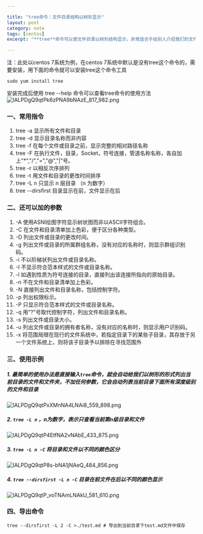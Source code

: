 ```yaml
---

title: "tree命令：文件目录结构以树形显示"
layout: post
category: note
tags: [centos]
excerpt: "**tree**命令可以使文件目录以树形结构显示，非常适合于给别人介绍我们的文件目录的组成框架，而且该命令使用适当的参数可以将命令结果输出到指定路径下的指定文件中保存"

---
```


注：此处以centos 7系统为例，在centos 7系统中默认是没有tree这个命令的，需要安装，用下面的命令就可以安装tree这个命令工具

```
sudo yum install tree
```

安装完成后使用 tree --help 命令可以查看tree命令的使用方法<br />![lALPDgQ9qtPk6zPNA9bNAzE_817_982.png](/images/posts/201905/1558668050830-a2c152ac-52db-47e2-8b39-fe7a19e0ba24.png)

### 一、常用指令

1. tree  -a 显示所有文件和目录<br />
1. tree -d 显示目录名称而非内容<br />
1. tree -f 在每个文件或目录之前，显示完整的相对路径名称<br />
1. tree -F 在执行文件，目录，Socket，符号连接，管道名称名称，各自加上"*","/","=","@","|"号。<br />
1. tree -r 以相反次序排列<br />
1. tree -t 用文件和目录的更改时间排序<br />
1. tree -L n 只显示 n 层目录 （n 为数字）<br />
1. tree --dirsfirst 目录显示在前，文件显示在后<br />

### 二、还可以加的参数<br />

1. -A 使用ASNI绘图字符显示树状图而非以ASCII字符组合。<br />
1. -C 在文件和目录清单加上色彩，便于区分各种类型。<br />
1. -D 列出文件或目录的更改时间。
1. -g 列出文件或目录的所属群组名称，没有对应的名称时，则显示群组识别码。<br />
1. -i 不以阶梯状列出文件或目录名称。<br />
1. -I 不显示符合范本样式的文件或目录名称。<br />
1. -l 如遇到性质为符号连接的目录，直接列出该连接所指向的原始目录。<br />
1. -n 不在文件和目录清单加上色彩。<br />
1. -N 直接列出文件和目录名称，包括控制字符。<br />
1. -p 列出权限标示。<br />
1. -P 只显示符合范本样式的文件或目录名称。<br />
1. -q 用"?"号取代控制字符，列出文件和目录名称。<br />
1. -s 列出文件或目录大小。<br />
1. -u 列出文件或目录的拥有者名称，没有对应的名称时，则显示用户识别码。<br />
1. -x 将范围局限在现行的文件系统中，若指定目录下的某些子目录，其存放于另一个文件系统上，则将该子目录予以排除在寻找范围外

### 三、使用示例

##### 1. 最简单的使用办法是直接输入```tree```命令，就会自动给我们以树形的形式列出当前目录的文件和文件夹，不加任何参数，它会自动列表当前目录下面所有深度级别的文件和目录

   ![lALPDgQ9qtPxXMnNA4LNAi8_559_898.png](/images/posts/201905/1558668775209-79b3c292-0ca5-4bbd-b4eb-3f52fee2a531.png) 

##### 2. ```tree -L n``` ，n为数字，表示只查看当前第n级目录和文件

   ![lALPDgQ9qtP4EtfNA2vNAbE_433_875.png](/images/posts/201905/1558669178960-22a85c32-3cbd-42fb-9c94-70ef0dd1b8e3.png) 
      
##### 3. ```tree -L n -C``` 将目录和文件以不同的颜色区分

   ![lALPDgQ9qtP8s-bNA1jNAeQ_484_856.png](/images/posts/201905/1558669450782-857d6ffe-dddd-4f74-b1e6-821687177136.png)

##### 4. ```tree --dirsfirst -L n -C``` 目录在前文件在后以不同的颜色显示

   ![lALPDgQ9qtP_voTNAmLNAkU_581_610.png](/images/posts/201905/1558669767351-94d1dec7-b7bf-495b-827d-4891ee4be94d.png)

### 四、导出命令

```
tree --dirsfirst -L 2 -C >./test.md # 导出到当前目录下test.md文件中保存 
```